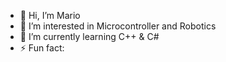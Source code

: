 - 👋 Hi, I’m Mario
- 👀 I’m interested in Microcontroller and Robotics
- 🌱 I’m currently learning C++ & C#
- ⚡ Fun fact: 

<!---
Mario03030/Mario03030 is a ✨ special ✨ repository because its `README.md` (this file) appears on your GitHub profile.
You can click the Preview link to take a look at your changes.
--->
